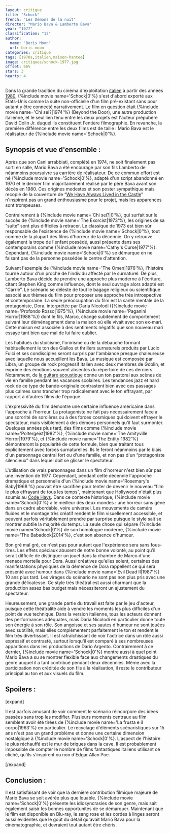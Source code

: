 ```yaml
---
layout: critique
title: "Schock"
french: "Les Démons de la nuit"
director: "Mario Bava & Lamberto Bava"
year: "1977"
classification: "12"
author:
  name: "Boris Moon"
  url: boris-moon
categories: critique
tags: [1970s,italien,maison-hantee]
image: critiques/schock-1977.jpg
offset: 66%
stars: 3
hearts: 4
---
```


Dans la grande tradition du cinéma d'exploitation [italien](italien) à partir des années [1980](1980s), {%include movie name='Schock|0'%} s'est d'abord exporté aux États-Unis comme la suite non-officielle d'un film pré-existant sans pour autant y être connecté narrativement. Le film en question était {%include movie name='Chi sei?|1974'%} (Beyond the Door), une autre production italienne, et le seul lien ténu entre les deux projets est l'acteur prépubère David Colin Jr. duquel ils constituent l'entière filmographie. En revanche, la première différence entre les deux films est de taille : Mario Bava est le réalisateur de {%include movie name='Schock|0'%}.

## Synopsis et vue d'ensemble :

Après que son Cani arrabbiati, complété en 1974, ne soit finalement pas sorti en salle, Mario Bava a été encouragé par son fils Lamberto de néanmoins poursuivre sa carrière de réalisateur. De ce commun effort est né {%include movie name='Schock|0'%}, adapté d'un script abandonné en 1970 et le dernier film majoritairement réalisé par le père Bava avant son décès en 1980. Ces origines modestes et son poster sympathique mais recopié de la couverture de “[We Have Always Lived in the Castle](https://web.archive.org/web/20220912171304/https://i.pinimg.com/originals/5d/fb/7f/5dfb7fde4ca64b8d1f5302cec0c6e373.jpg)” n'inspirent pas un grand enthousiasme pour le projet, mais les apparences sont trompeuses.

Contrairement à {%include movie name='Chi sei?|0'%}, qui surfait sur le succès de {%include movie name='The Exorcist|1973'%}, les origines de sa “suite” sont plus difficiles à retracer. Le classique de 1973 est bien sûr responsable de l'existence de {%include movie name='Schock|0'%}, tout comme de la plupart des films d'horreur de la décennie. On y retrouve également la trope de l'enfant possédé, aussi présente dans ses contemporains comme {%include movie name='Cathy\'s Curse|1977'%}. Cependant, {%include movie name='Schock|0'%} se démarque en ne faisant pas de la personne possédée le centre d'attention.

Suivant l'exemple de {%include movie name='The Omen|1976'%}, l'histoire tourne autour d'un proche de l'individu affecté par le surnaturel. De plus, Lamberto Bava décide de prendre une approche plus moderne à l'écriture, citant Stephen King comme influence, dont le seul ouvrage alors adapté est “Carrie”. Le scénario se déleste de tout le bagage religieux ou scientifique associé aux thèmes du film pour proposer une approche très introspective et contemporaine. La seule préoccupation du film est la santé mentale de la protagoniste, Dora, interprétée par Daria Nicolodi ({%include movie name='Profondo Rosso|1975'%}, {%include movie name='Paganini Horror|1988'%}) dont le fils, Marco, change subitement de comportement suivant leur déménagement dans la maison où elle vivait avec son ex-mari. Cette maison est associée à des sentiments négatifs que son nouveau mari essaye tant bien que mal de lui faire oublier.

Les habitués du stoïcisme, l'onirisme ou de la débauche formant habituellement le ton des Giallos et thrillers surnaturels produits par Lucio Fulci et ses condisciples seront surpris par l'ambiance presque chaleureuse avec laquelle nous accueillent les Bava. La musique est composée par Libra, un groupe de rock progressif italien avec deux membres de Goblin, et exprime des émotions souvent absentes du répertoire de ces derniers. Notamment, de [la guitare acoustique](https://www.youtube.com/watch?v=dF4q0naE37A) donne un ton pastoral aux scènes de vie en famille pendant les vacances scolaires. Les tendances jazz et hard rock de ce type de bande-originale contrastent bien avec ces passages plus calmes sans trancher trop radicalement avec le ton effrayant, par rapport à d'autres films de l'époque.

L'expressivité du film démontre une certaine influence américaine dans l'approche à l'horreur. La protagoniste ne fait pas nécessairement face à une sororité de sorcières ou à des forces cosmiques qui doivent effrayer le spectateur, mais visiblement à des démons personnels qu'il faut surmonter. Quelques années plus tard, des films comme {%include movie name='Poltergeist|1982'%}, {%include movie name='The Amityville Horror|1979'%}, et {%include movie name='The Entity|1982'%} démontreront la popularité de cette formule, bien que traitant tous explicitement avec forces surnaturelles. Ils le feront néanmoins par le biais d'un personnage central fort ou d'une famille, et non pas d'un “protagoniste silencieux” dans lequel doit se glisser le spectateur.

L'utilisation de vrais personnages dans un film d'horreur n'est bien sûr pas une invention de 1977. Cependant, pendant cette décennie l'approche dramatique et personnelle d'un {%include movie name='Rosemary\'s Baby|1968'%} pouvait être sacrifiée pour tenter de devenir le nouveau “film le plus effrayant de tous les temps”, maintenant que Hollywood n'était plus soumis au [Code Hays](https://fr.wikipedia.org/wiki/Code_Hays). Dans ce contexte historique, {%include movie name='Schock|0'%} a le meilleur des deux mondes : une horreur sans gène dans un cadre abordable, voire universel. Les mouvements de caméra fluides et le montage très créatif rendent le film visuellement accessible, et peuvent parfois véritablement prendre par surprise puisque le style sait se montrer subtile la majorité du temps. La seule chose qui sépare {%include movie name='Schock|0'%} de son homologue moderne, {%include movie name='The Babadook|2014'%}, c'est son absence d'humour.

Bon gré mal gré, ce n'est pas pour autant que l'expérience sera sans fous-rires. Les effets spéciaux abusent de notre bonne volonté, au point qu'il serait difficile de distinguer un jouet dans la chambre de Marco d'une menace mortelle pour Dora. Aussi créatives qu'elles soient, certaines des manifestations physiques de la démence de Dora rappellent ce qui sera présenté avec humour dans {%include movie name='Evil Dead II|1987'%} 10 ans plus tard. Les virages du scénario ne sont pas non plus pris avec une grande délicatesse. Ce style très théâtral est aussi charmant que la production assez bas budget mais nécessiteront un ajustement du spectateur.

Heureusement, une grande partie du travail est faite par le jeu d'acteur, puisque cette théâtralité aide à vendre les moments les plus difficiles d'un point de vue technique. Dans la version italienne, tous les acteurs donnent des performances adéquates, mais Daria Nicolodi en particulier donne toute son énergie à son rôle. Son angoisse et ses sautes d'humeur ne sont jouées avec subtilité, mais elles complémentent parfaitement le ton et rendent le film très divertissant. Il est rafraîchissant de voir l'actrice dans un rôle aussi expressif et contrasté, surtout lorsqu'il est comparé à ses nombreuses apparitions dans les productions de Dario Argento. Contrairement à ce dernier, {%include movie name='Schock|0'%} montre aussi à quel point Mario Bava a su se montrer flexible face aux changements drastiques du genre auquel il a tant contribué pendant deux décennies. Même avec la participation non créditée de son fils à la réalisation, il reste le contributeur principal au ton et aux visuels du film.

## Spoilers :

[expand]

Il est parfois amusant de voir comment le scénario réincorpore des idées passées sans trop les modifier. Plusieurs moments centraux au film semblent avoir été tirées de {%include movie name='La frusta e il corpo|1963'%} en particulier. Le recyclage d'éléments scénaristiques sur 15 ans n'est pas un grand problème et donne une certaine dimension nostalgique à {%include movie name='Schock|0'%}. L'aspect de l'histoire le plus réchauffé est le mur de briques dans la cave. Il est probablement impossible de compter le nombre de films fantastiques italiens utilisant ce cliché, qu'ils s'inspirent ou non d'Edgar Allan Poe.

[/expand]

## Conclusion :

Il est satisfaisant de voir que la dernière contribution filmique majeure de Mario Bava se soit avérée plus que louable. {%include movie name='Schock|0'%} présente les idiosyncrasies de son genre, mais sait également saisir les bonnes opportunités de se démarquer. Maintenant que le film est disponible en Blu-ray, le sang rose et les cordes à linges seront aussi évidentes que le goût du détail qu'avait Mario Bava pour la cinématographie, et devraient tout autant être chéris.
